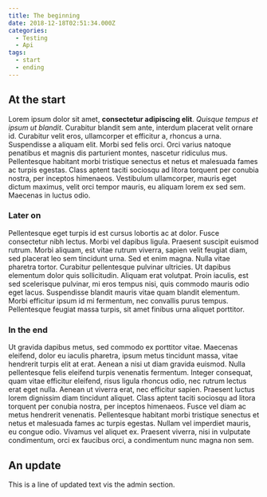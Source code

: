 ```yaml
---
title: The beginning
date: 2018-12-18T02:51:34.000Z
categories:
  - Testing
  - Api
tags:
  - start
  - ending
---
```

## At the start

Lorem ipsum dolor sit amet, **consectetur adipiscing elit**. _Quisque tempus et ipsum ut blandit_. Curabitur blandit sem ante, interdum placerat velit ornare id. Curabitur velit eros, ullamcorper et efficitur a, rhoncus a urna. Suspendisse a aliquam elit. Morbi sed felis orci. Orci varius natoque penatibus et magnis dis parturient montes, nascetur ridiculus mus. Pellentesque habitant morbi tristique senectus et netus et malesuada fames ac turpis egestas. Class aptent taciti sociosqu ad litora torquent per conubia nostra, per inceptos himenaeos. Vestibulum ullamcorper, mauris eget dictum maximus, velit orci tempor mauris, eu aliquam lorem ex sed sem. Maecenas in luctus odio.

### Later on

Pellentesque eget turpis id est cursus lobortis ac at dolor. Fusce consectetur nibh lectus. Morbi vel dapibus ligula. Praesent suscipit euismod rutrum. Morbi aliquam, est vitae rutrum viverra, sapien velit feugiat diam, sed placerat leo sem tincidunt urna. Sed et enim magna. Nulla vitae pharetra tortor. Curabitur pellentesque pulvinar ultricies. Ut dapibus elementum dolor quis sollicitudin. Aliquam erat volutpat. Proin iaculis, est sed scelerisque pulvinar, mi eros tempus nisi, quis commodo mauris odio eget lacus. Suspendisse blandit mauris vitae quam blandit elementum. Morbi efficitur ipsum id mi fermentum, nec convallis purus tempus. Pellentesque feugiat massa turpis, sit amet finibus urna aliquet porttitor.

### In the end

Ut gravida dapibus metus, sed commodo ex porttitor vitae. Maecenas eleifend, dolor eu iaculis pharetra, ipsum metus tincidunt massa, vitae hendrerit turpis elit at erat. Aenean a nisi ut diam gravida euismod. Nulla pellentesque felis eleifend turpis venenatis fermentum. Integer consequat, quam vitae efficitur eleifend, risus ligula rhoncus odio, nec rutrum lectus erat eget nulla. Aenean ut viverra erat, nec efficitur sapien. Praesent luctus lorem dignissim diam tincidunt aliquet. Class aptent taciti sociosqu ad litora torquent per conubia nostra, per inceptos himenaeos. Fusce vel diam ac metus hendrerit venenatis. Pellentesque habitant morbi tristique senectus et netus et malesuada fames ac turpis egestas. Nullam vel imperdiet mauris, eu congue odio. Vivamus vel aliquet ex. Praesent viverra, nisi in vulputate condimentum, orci ex faucibus orci, a condimentum nunc magna non sem.

## An update

This is a line of updated text vis the admin section.
